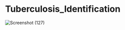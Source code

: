 # Tuberculosis_Identification
![Screenshot (127)](https://github.com/Kousikjami/Tuberculosis_Identification/assets/121508643/f8371c39-12fc-42fa-a416-f5d5314b2f99)
